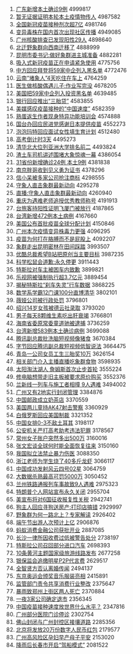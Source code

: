 1. [广东新增本土确诊9例](http://www.baidu.com/baidu?cl=3&tn=SE_baiduhomet8_jmjb7mjw&rsv_dl=fyb_top&fr=top1000&wd=%B9%E3%B6%AB%D0%C2%D4%F6%B1%BE%CD%C1%C8%B7%D5%EF9%C0%FD) 4999817
1. [暂无证据证明本轮本土疫情物传人](http://www.baidu.com/baidu?cl=3&tn=SE_baiduhomet8_jmjb7mjw&rsv_dl=fyb_top&fr=top1000&wd=%D4%DD%CE%DE%D6%A4%BE%DD%D6%A4%C3%F7%B1%BE%C2%D6%B1%BE%CD%C1%D2%DF%C7%E9%CE%EF%B4%AB%C8%CB) 4987582
1. [全国新冠疫苗接种剂次超7亿](http://www.baidu.com/baidu?cl=3&tn=SE_baiduhomet8_jmjb7mjw&rsv_dl=fyb_top&fr=top1000&wd=%C8%AB%B9%FA%D0%C2%B9%DA%D2%DF%C3%E7%BD%D3%D6%D6%BC%C1%B4%CE%B3%AC7%D2%DA) 4981746
1. [变异毒株在国内首次出现社区传播](http://www.baidu.com/baidu?cl=3&tn=SE_baiduhomet8_jmjb7mjw&rsv_dl=fyb_top&fr=top1000&wd=%B1%E4%D2%EC%B6%BE%D6%EA%D4%DA%B9%FA%C4%DA%CA%D7%B4%CE%B3%F6%CF%D6%C9%E7%C7%F8%B4%AB%B2%A5) 4949085
1. [广州核酸排查已发现阳性29人](http://www.baidu.com/baidu?cl=3&tn=SE_baiduhomet8_jmjb7mjw&rsv_dl=fyb_top&fr=top1000&wd=%B9%E3%D6%DD%BA%CB%CB%E1%C5%C5%B2%E9%D2%D1%B7%A2%CF%D6%D1%F4%D0%D429%C8%CB) 4898640
1. [北迁野象群向西南迁移了](http://www.baidu.com/baidu?cl=3&tn=SE_baiduhomet8_jmjb7mjw&rsv_dl=fyb_top&fr=top1000&wd=%B1%B1%C7%A8%D2%B0%CF%F3%C8%BA%CF%F2%CE%F7%C4%CF%C7%A8%D2%C6%C1%CB) 4888999
1. [昆明市委书记:做好象群进主城准备](http://www.baidu.com/baidu?cl=3&tn=SE_baiduhomet8_jmjb7mjw&rsv_dl=fyb_top&fr=top1000&wd=%C0%A5%C3%F7%CA%D0%CE%AF%CA%E9%BC%C7%3A%D7%F6%BA%C3%CF%F3%C8%BA%BD%F8%D6%F7%B3%C7%D7%BC%B1%B8) 4882281
1. [吸入式新冠疫苗正在申请紧急使用](http://www.baidu.com/baidu?cl=3&tn=SE_baiduhomet8_jmjb7mjw&rsv_dl=fyb_top&fr=top1000&wd=%CE%FC%C8%EB%CA%BD%D0%C2%B9%DA%D2%DF%C3%E7%D5%FD%D4%DA%C9%EA%C7%EB%BD%F4%BC%B1%CA%B9%D3%C3) 4775756
1. [中方回应拜登将59家中企列入黑名单](http://www.baidu.com/baidu?cl=3&tn=SE_baiduhomet8_jmjb7mjw&rsv_dl=fyb_top&fr=top1000&wd=%D6%D0%B7%BD%BB%D8%D3%A6%B0%DD%B5%C7%BD%AB59%BC%D2%D6%D0%C6%F3%C1%D0%C8%EB%BA%DA%C3%FB%B5%A5) 4772476
1. [云南“堵象人”4天吃住在车上](http://www.baidu.com/baidu?cl=3&tn=SE_baiduhomet8_jmjb7mjw&rsv_dl=fyb_top&fr=top1000&wd=%D4%C6%C4%CF%A1%B0%B6%C2%CF%F3%C8%CB%A1%B14%CC%EC%B3%D4%D7%A1%D4%DA%B3%B5%C9%CF) 4764259
1. [医生做核酸偶遇儿子:作业写完没](http://www.baidu.com/baidu?cl=3&tn=SE_baiduhomet8_jmjb7mjw&rsv_dl=fyb_top&fr=top1000&wd=%D2%BD%C9%FA%D7%F6%BA%CB%CB%E1%C5%BC%D3%F6%B6%F9%D7%D3%3A%D7%F7%D2%B5%D0%B4%CD%EA%C3%BB) 4678205
1. [美国把59家中企列入投资黑名单](http://www.baidu.com/baidu?cl=3&tn=SE_baiduhomet8_jmjb7mjw&rsv_dl=fyb_top&fr=top1000&wd=%C3%C0%B9%FA%B0%D159%BC%D2%D6%D0%C6%F3%C1%D0%C8%EB%CD%B6%D7%CA%BA%DA%C3%FB%B5%A5) 4639485
1. [银行回应推出“三胎贷”](http://www.baidu.com/baidu?cl=3&tn=SE_baiduhomet8_jmjb7mjw&rsv_dl=fyb_top&fr=top1000&wd=%D2%F8%D0%D0%BB%D8%D3%A6%CD%C6%B3%F6%A1%B0%C8%FD%CC%A5%B4%FB%A1%B1) 4583855
1. [美媒感叹疫苗接种的“中国速度”](http://www.baidu.com/baidu?cl=3&tn=SE_baiduhomet8_jmjb7mjw&rsv_dl=fyb_top&fr=top1000&wd=%C3%C0%C3%BD%B8%D0%CC%BE%D2%DF%C3%E7%BD%D3%D6%D6%B5%C4%A1%B0%D6%D0%B9%FA%CB%D9%B6%C8%A1%B1) 4582359
1. [熟蛋返生作者现身特异功能培训会](http://www.baidu.com/baidu?cl=3&tn=SE_baiduhomet8_jmjb7mjw&rsv_dl=fyb_top&fr=top1000&wd=%CA%EC%B5%B0%B7%B5%C9%FA%D7%F7%D5%DF%CF%D6%C9%ED%CC%D8%D2%EC%B9%A6%C4%DC%C5%E0%D1%B5%BB%E1) 4574888
1. [国台办回应民进党感谢日本提供疫苗](http://www.baidu.com/baidu?cl=3&tn=SE_baiduhomet8_jmjb7mjw&rsv_dl=fyb_top&fr=top1000&wd=%B9%FA%CC%A8%B0%EC%BB%D8%D3%A6%C3%F1%BD%F8%B5%B3%B8%D0%D0%BB%C8%D5%B1%BE%CC%E1%B9%A9%D2%DF%C3%E7) 4552273
1. [泡泡玛特回应面试女性填生育计划](http://www.baidu.com/baidu?cl=3&tn=SE_baiduhomet8_jmjb7mjw&rsv_dl=fyb_top&fr=top1000&wd=%C5%DD%C5%DD%C2%EA%CC%D8%BB%D8%D3%A6%C3%E6%CA%D4%C5%AE%D0%D4%CC%EE%C9%FA%D3%FD%BC%C6%BB%AE) 4512480
1. [高考倒计时3天](http://www.baidu.com/baidu?cl=3&tn=SE_baiduhomet8_jmjb7mjw&rsv_dl=fyb_top&fr=top1000&wd=%B8%DF%BF%BC%B5%B9%BC%C6%CA%B13%CC%EC) 4495273
1. [清华北大位列亚洲大学排名前二](http://www.baidu.com/baidu?cl=3&tn=SE_baiduhomet8_jmjb7mjw&rsv_dl=fyb_top&fr=top1000&wd=%C7%E5%BB%AA%B1%B1%B4%F3%CE%BB%C1%D0%D1%C7%D6%DE%B4%F3%D1%A7%C5%C5%C3%FB%C7%B0%B6%FE) 4493824
1. [渣土车司机讲述围堵大象惊魂一幕](http://www.baidu.com/baidu?cl=3&tn=SE_baiduhomet8_jmjb7mjw&rsv_dl=fyb_top&fr=top1000&wd=%D4%FC%CD%C1%B3%B5%CB%BE%BB%FA%BD%B2%CA%F6%CE%A7%B6%C2%B4%F3%CF%F3%BE%AA%BB%EA%D2%BB%C4%BB) 4386054
1. [31省份新增确诊24例 本土9例](http://www.baidu.com/baidu?cl=3&tn=SE_baiduhomet8_jmjb7mjw&rsv_dl=fyb_top&fr=top1000&wd=31%CA%A1%B7%DD%D0%C2%D4%F6%C8%B7%D5%EF24%C0%FD%20%B1%BE%CD%C19%C0%FD) 4381838
1. [南京胖哥收到见义勇为证书](http://www.baidu.com/baidu?cl=3&tn=SE_baiduhomet8_jmjb7mjw&rsv_dl=fyb_top&fr=top1000&wd=%C4%CF%BE%A9%C5%D6%B8%E7%CA%D5%B5%BD%BC%FB%D2%E5%D3%C2%CE%AA%D6%A4%CA%E9) 4378296
1. [信小呆被多家公司抢注商标](http://www.baidu.com/baidu?cl=3&tn=SE_baiduhomet8_jmjb7mjw&rsv_dl=fyb_top&fr=top1000&wd=%D0%C5%D0%A1%B4%F4%B1%BB%B6%E0%BC%D2%B9%AB%CB%BE%C7%C0%D7%A2%C9%CC%B1%EA) 4298555
1. [守象人直击象群最新动向](http://www.baidu.com/baidu?cl=3&tn=SE_baiduhomet8_jmjb7mjw&rsv_dl=fyb_top&fr=top1000&wd=%CA%D8%CF%F3%C8%CB%D6%B1%BB%F7%CF%F3%C8%BA%D7%EE%D0%C2%B6%AF%CF%F2) 4295278
1. [直播:守象人直击象群最新动向](http://www.baidu.com/baidu?cl=3&tn=SE_baiduhomet8_jmjb7mjw&rsv_dl=fyb_top&fr=top1000&wd=%D6%B1%B2%A5%3A%CA%D8%CF%F3%C8%CB%D6%B1%BB%F7%CF%F3%C8%BA%D7%EE%D0%C2%B6%AF%CF%F2) 4260940
1. [重庆为遇难老师追授优秀教师称号](http://www.baidu.com/baidu?cl=3&tn=SE_baiduhomet8_jmjb7mjw&rsv_dl=fyb_top&fr=top1000&wd=%D6%D8%C7%EC%CE%AA%D3%F6%C4%D1%C0%CF%CA%A6%D7%B7%CA%DA%D3%C5%D0%E3%BD%CC%CA%A6%B3%C6%BA%C5) 4191913
1. [台旅客持阳性证明飞厦门被放行](http://www.baidu.com/baidu?cl=3&tn=SE_baiduhomet8_jmjb7mjw&rsv_dl=fyb_top&fr=top1000&wd=%CC%A8%C2%C3%BF%CD%B3%D6%D1%F4%D0%D4%D6%A4%C3%F7%B7%C9%CF%C3%C3%C5%B1%BB%B7%C5%D0%D0) 4187865
1. [台湾新增472例本土病例](http://www.baidu.com/baidu?cl=3&tn=SE_baiduhomet8_jmjb7mjw&rsv_dl=fyb_top&fr=top1000&wd=%CC%A8%CD%E5%D0%C2%D4%F6472%C0%FD%B1%BE%CD%C1%B2%A1%C0%FD) 4167660
1. [美国公布首批疫苗全球分配计划](http://www.baidu.com/baidu?cl=3&tn=SE_baiduhomet8_jmjb7mjw&rsv_dl=fyb_top&fr=top1000&wd=%C3%C0%B9%FA%B9%AB%B2%BC%CA%D7%C5%FA%D2%DF%C3%E7%C8%AB%C7%F2%B7%D6%C5%E4%BC%C6%BB%AE) 4150846
1. [广州本次疫情变异株毒力更强](http://www.baidu.com/baidu?cl=3&tn=SE_baiduhomet8_jmjb7mjw&rsv_dl=fyb_top&fr=top1000&wd=%B9%E3%D6%DD%B1%BE%B4%CE%D2%DF%C7%E9%B1%E4%D2%EC%D6%EA%B6%BE%C1%A6%B8%FC%C7%BF) 4096295
1. [疫苗为何打在胳膊而不是屁股上](http://www.baidu.com/baidu?cl=3&tn=SE_baiduhomet8_jmjb7mjw&rsv_dl=fyb_top&fr=top1000&wd=%D2%DF%C3%E7%CE%AA%BA%CE%B4%F2%D4%DA%B8%EC%B2%B2%B6%F8%B2%BB%CA%C7%C6%A8%B9%C9%C9%CF) 4092207
1. [象群走出昆明密林在田间踩踏](http://www.baidu.com/baidu?cl=3&tn=SE_baiduhomet8_jmjb7mjw&rsv_dl=fyb_top&fr=top1000&wd=%CF%F3%C8%BA%D7%DF%B3%F6%C0%A5%C3%F7%C3%DC%C1%D6%D4%DA%CC%EF%BC%E4%B2%C8%CC%A4) 3993507
1. [优酷总裁希望B站把原创当主要目标](http://www.baidu.com/baidu?cl=3&tn=SE_baiduhomet8_jmjb7mjw&rsv_dl=fyb_top&fr=top1000&wd=%D3%C5%BF%E1%D7%DC%B2%C3%CF%A3%CD%FBB%D5%BE%B0%D1%D4%AD%B4%B4%B5%B1%D6%F7%D2%AA%C4%BF%B1%EA) 3987235
1. [科学松鼠会道歉:永久停更](http://www.baidu.com/baidu?cl=3&tn=SE_baiduhomet8_jmjb7mjw&rsv_dl=fyb_top&fr=top1000&wd=%BF%C6%D1%A7%CB%C9%CA%F3%BB%E1%B5%C0%C7%B8%3A%D3%C0%BE%C3%CD%A3%B8%FC) 3911443
1. [特斯拉对车主被困车内致歉](http://www.baidu.com/baidu?cl=3&tn=SE_baiduhomet8_jmjb7mjw&rsv_dl=fyb_top&fr=top1000&wd=%CC%D8%CB%B9%C0%AD%B6%D4%B3%B5%D6%F7%B1%BB%C0%A7%B3%B5%C4%DA%D6%C2%C7%B8) 3899821
1. [乐视网被强制执行超3.7亿元](http://www.baidu.com/baidu?cl=3&tn=SE_baiduhomet8_jmjb7mjw&rsv_dl=fyb_top&fr=top1000&wd=%C0%D6%CA%D3%CD%F8%B1%BB%C7%BF%D6%C6%D6%B4%D0%D0%B3%AC3.7%D2%DA%D4%AA) 3889454
1. [揭秘特斯拉“刹车失灵”行车数据](http://www.baidu.com/baidu?cl=3&tn=SE_baiduhomet8_jmjb7mjw&rsv_dl=fyb_top&fr=top1000&wd=%BD%D2%C3%D8%CC%D8%CB%B9%C0%AD%A1%B0%C9%B2%B3%B5%CA%A7%C1%E9%A1%B1%D0%D0%B3%B5%CA%FD%BE%DD) 3868225
1. [数学系学霸12门课100分直博清华](http://www.baidu.com/baidu?cl=3&tn=SE_baiduhomet8_jmjb7mjw&rsv_dl=fyb_top&fr=top1000&wd=%CA%FD%D1%A7%CF%B5%D1%A7%B0%D412%C3%C5%BF%CE100%B7%D6%D6%B1%B2%A9%C7%E5%BB%AA) 3802101
1. [薇娅公司被行政处罚](http://www.baidu.com/baidu?cl=3&tn=SE_baiduhomet8_jmjb7mjw&rsv_dl=fyb_top&fr=top1000&wd=%DE%B1%E6%AB%B9%AB%CB%BE%B1%BB%D0%D0%D5%FE%B4%A6%B7%A3) 3796801
1. [绍兴14岁女孩被德云社录取](http://www.baidu.com/baidu?cl=3&tn=SE_baiduhomet8_jmjb7mjw&rsv_dl=fyb_top&fr=top1000&wd=%C9%DC%D0%CB14%CB%EA%C5%AE%BA%A2%B1%BB%B5%C2%D4%C6%C9%E7%C2%BC%C8%A1) 3793020
1. [男子每天8颗维生素吃出肝衰竭](http://www.baidu.com/baidu?cl=3&tn=SE_baiduhomet8_jmjb7mjw&rsv_dl=fyb_top&fr=top1000&wd=%C4%D0%D7%D3%C3%BF%CC%EC8%BF%C5%CE%AC%C9%FA%CB%D8%B3%D4%B3%F6%B8%CE%CB%A5%BD%DF) 3766801
1. [海南省委原常委童道驰被逮捕](http://www.baidu.com/baidu?cl=3&tn=SE_baiduhomet8_jmjb7mjw&rsv_dl=fyb_top&fr=top1000&wd=%BA%A3%C4%CF%CA%A1%CE%AF%D4%AD%B3%A3%CE%AF%CD%AF%B5%C0%B3%DB%B1%BB%B4%FE%B2%B6) 3736259
1. [台湾新增583例本土确诊病例](http://www.baidu.com/baidu?cl=3&tn=SE_baiduhomet8_jmjb7mjw&rsv_dl=fyb_top&fr=top1000&wd=%CC%A8%CD%E5%D0%C2%D4%F6583%C0%FD%B1%BE%CD%C1%C8%B7%D5%EF%B2%A1%C0%FD) 3699088
1. [腾讯副总裁批洗脑短视频像猪食](http://www.baidu.com/baidu?cl=3&tn=SE_baiduhomet8_jmjb7mjw&rsv_dl=fyb_top&fr=top1000&wd=%CC%DA%D1%B6%B8%B1%D7%DC%B2%C3%C5%FA%CF%B4%C4%D4%B6%CC%CA%D3%C6%B5%CF%F1%D6%ED%CA%B3) 3670384
1. [字节回应腾讯副总裁短视频低智说法](http://www.baidu.com/baidu?cl=3&tn=SE_baiduhomet8_jmjb7mjw&rsv_dl=fyb_top&fr=top1000&wd=%D7%D6%BD%DA%BB%D8%D3%A6%CC%DA%D1%B6%B8%B1%D7%DC%B2%C3%B6%CC%CA%D3%C6%B5%B5%CD%D6%C7%CB%B5%B7%A8) 3664475
1. [青岛一公司女员工生三胎奖10万](http://www.baidu.com/baidu?cl=3&tn=SE_baiduhomet8_jmjb7mjw&rsv_dl=fyb_top&fr=top1000&wd=%C7%E0%B5%BA%D2%BB%B9%AB%CB%BE%C5%AE%D4%B1%B9%A4%C9%FA%C8%FD%CC%A5%BD%B110%CD%F2) 3626154
1. [相关部门介入主播直播吃象群食物](http://www.baidu.com/baidu?cl=3&tn=SE_baiduhomet8_jmjb7mjw&rsv_dl=fyb_top&fr=top1000&wd=%CF%E0%B9%D8%B2%BF%C3%C5%BD%E9%C8%EB%D6%F7%B2%A5%D6%B1%B2%A5%B3%D4%CF%F3%C8%BA%CA%B3%CE%EF) 3598935
1. [太阳淘汰湖人 詹姆斯首次止步首轮](http://www.baidu.com/baidu?cl=3&tn=SE_baiduhomet8_jmjb7mjw&rsv_dl=fyb_top&fr=top1000&wd=%CC%AB%D1%F4%CC%D4%CC%AD%BA%FE%C8%CB%20%D5%B2%C4%B7%CB%B9%CA%D7%B4%CE%D6%B9%B2%BD%CA%D7%C2%D6) 3555224
1. [修电脑想带走旧主板被要求原价购买](http://www.baidu.com/baidu?cl=3&tn=SE_baiduhomet8_jmjb7mjw&rsv_dl=fyb_top&fr=top1000&wd=%D0%DE%B5%E7%C4%D4%CF%EB%B4%F8%D7%DF%BE%C9%D6%F7%B0%E5%B1%BB%D2%AA%C7%F3%D4%AD%BC%DB%B9%BA%C2%F2) 3552376
1. [兰新线一列车与施工者相撞 9人遇难](http://www.baidu.com/baidu?cl=3&tn=SE_baiduhomet8_jmjb7mjw&rsv_dl=fyb_top&fr=top1000&wd=%C0%BC%D0%C2%CF%DF%D2%BB%C1%D0%B3%B5%D3%EB%CA%A9%B9%A4%D5%DF%CF%E0%D7%B2%209%C8%CB%D3%F6%C4%D1) 3494002
1. [广州又有2地实行封闭管理](http://www.baidu.com/baidu?cl=3&tn=SE_baiduhomet8_jmjb7mjw&rsv_dl=fyb_top&fr=top1000&wd=%B9%E3%D6%DD%D3%D6%D3%D02%B5%D8%CA%B5%D0%D0%B7%E2%B1%D5%B9%DC%C0%ED) 3384876
1. [中国邮政成立奶茶店](http://www.baidu.com/baidu?cl=3&tn=SE_baiduhomet8_jmjb7mjw&rsv_dl=fyb_top&fr=top1000&wd=%D6%D0%B9%FA%D3%CA%D5%FE%B3%C9%C1%A2%C4%CC%B2%E8%B5%EA) 3370559
1. [美国两儿童持AK47射击警察](http://www.baidu.com/baidu?cl=3&tn=SE_baiduhomet8_jmjb7mjw&rsv_dl=fyb_top&fr=top1000&wd=%C3%C0%B9%FA%C1%BD%B6%F9%CD%AF%B3%D6AK47%C9%E4%BB%F7%BE%AF%B2%EC) 3360929
1. [白俄罗斯回应美国制裁](http://www.baidu.com/baidu?cl=3&tn=SE_baiduhomet8_jmjb7mjw&rsv_dl=fyb_top&fr=top1000&wd=%B0%D7%B6%ED%C2%DE%CB%B9%BB%D8%D3%A6%C3%C0%B9%FA%D6%C6%B2%C3) 3321352
1. [中国女排0-3不敌土耳其](http://www.baidu.com/baidu?cl=3&tn=SE_baiduhomet8_jmjb7mjw&rsv_dl=fyb_top&fr=top1000&wd=%D6%D0%B9%FA%C5%AE%C5%C50-3%B2%BB%B5%D0%CD%C1%B6%FA%C6%E4) 3198117
1. [公安机关严打高考助考违法犯罪](http://www.baidu.com/baidu?cl=3&tn=SE_baiduhomet8_jmjb7mjw&rsv_dl=fyb_top&fr=top1000&wd=%B9%AB%B0%B2%BB%FA%B9%D8%D1%CF%B4%F2%B8%DF%BF%BC%D6%FA%BF%BC%CE%A5%B7%A8%B7%B8%D7%EF) 3178567
1. [常州女子账户突然多出500万](http://www.baidu.com/baidu?cl=3&tn=SE_baiduhomet8_jmjb7mjw&rsv_dl=fyb_top&fr=top1000&wd=%B3%A3%D6%DD%C5%AE%D7%D3%D5%CB%BB%A7%CD%BB%C8%BB%B6%E0%B3%F6500%CD%F2) 3160016
1. [张文宏谈全球何时能全面恢复往来](http://www.baidu.com/baidu?cl=3&tn=SE_baiduhomet8_jmjb7mjw&rsv_dl=fyb_top&fr=top1000&wd=%D5%C5%CE%C4%BA%EA%CC%B8%C8%AB%C7%F2%BA%CE%CA%B1%C4%DC%C8%AB%C3%E6%BB%D6%B8%B4%CD%F9%C0%B4) 3150160
1. [我国拟立法禁止暴力伤医](http://www.baidu.com/baidu?cl=3&tn=SE_baiduhomet8_jmjb7mjw&rsv_dl=fyb_top&fr=top1000&wd=%CE%D2%B9%FA%C4%E2%C1%A2%B7%A8%BD%FB%D6%B9%B1%A9%C1%A6%C9%CB%D2%BD) 3088350
1. [浙江老师为学生烧了40多斤龙虾](http://www.baidu.com/baidu?cl=3&tn=SE_baiduhomet8_jmjb7mjw&rsv_dl=fyb_top&fr=top1000&wd=%D5%E3%BD%AD%C0%CF%CA%A6%CE%AA%D1%A7%C9%FA%C9%D5%C1%CB40%B6%E0%BD%EF%C1%FA%CF%BA) 3066117
1. [中国成功发射风云四号02星](http://www.baidu.com/baidu?cl=3&tn=SE_baiduhomet8_jmjb7mjw&rsv_dl=fyb_top&fr=top1000&wd=%D6%D0%B9%FA%B3%C9%B9%A6%B7%A2%C9%E4%B7%E7%D4%C6%CB%C4%BA%C502%D0%C7) 3064759
1. [大数据杀熟最高可罚5000万](http://www.baidu.com/baidu?cl=3&tn=SE_baiduhomet8_jmjb7mjw&rsv_dl=fyb_top&fr=top1000&wd=%B4%F3%CA%FD%BE%DD%C9%B1%CA%EC%D7%EE%B8%DF%BF%C9%B7%A35000%CD%F2) 3050452
1. [兰州铁路通报列车事故致9人遇难](http://www.baidu.com/baidu?cl=3&tn=SE_baiduhomet8_jmjb7mjw&rsv_dl=fyb_top&fr=top1000&wd=%C0%BC%D6%DD%CC%FA%C2%B7%CD%A8%B1%A8%C1%D0%B3%B5%CA%C2%B9%CA%D6%C29%C8%CB%D3%F6%C4%D1) 2975323
1. [特朗普个人网站宣布永久关闭](http://www.baidu.com/baidu?cl=3&tn=SE_baiduhomet8_jmjb7mjw&rsv_dl=fyb_top&fr=top1000&wd=%CC%D8%C0%CA%C6%D5%B8%F6%C8%CB%CD%F8%D5%BE%D0%FB%B2%BC%D3%C0%BE%C3%B9%D8%B1%D5) 2955704
1. [美宣布将对6国征收报复性关税](http://www.baidu.com/baidu?cl=3&tn=SE_baiduhomet8_jmjb7mjw&rsv_dl=fyb_top&fr=top1000&wd=%C3%C0%D0%FB%B2%BC%BD%AB%B6%D46%B9%FA%D5%F7%CA%D5%B1%A8%B8%B4%D0%D4%B9%D8%CB%B0) 2942741
1. [狗主人回应寻狗送房产:打印店搞错](http://www.baidu.com/baidu?cl=3&tn=SE_baiduhomet8_jmjb7mjw&rsv_dl=fyb_top&fr=top1000&wd=%B9%B7%D6%F7%C8%CB%BB%D8%D3%A6%D1%B0%B9%B7%CB%CD%B7%BF%B2%FA%3A%B4%F2%D3%A1%B5%EA%B8%E3%B4%ED) 2929997
1. [野象群为何一路北上？专家解读](http://www.baidu.com/baidu?cl=3&tn=SE_baiduhomet8_jmjb7mjw&rsv_dl=fyb_top&fr=top1000&wd=%D2%B0%CF%F3%C8%BA%CE%AA%BA%CE%D2%BB%C2%B7%B1%B1%C9%CF%A3%BF%D7%A8%BC%D2%BD%E2%B6%C1) 2926402
1. [端午节出游人次预计上亿](http://www.baidu.com/baidu?cl=3&tn=SE_baiduhomet8_jmjb7mjw&rsv_dl=fyb_top&fr=top1000&wd=%B6%CB%CE%E7%BD%DA%B3%F6%D3%CE%C8%CB%B4%CE%D4%A4%BC%C6%C9%CF%D2%DA) 2906876
1. [蚂蚁消费金融公司获批开业](http://www.baidu.com/baidu?cl=3&tn=SE_baiduhomet8_jmjb7mjw&rsv_dl=fyb_top&fr=top1000&wd=%C2%EC%D2%CF%CF%FB%B7%D1%BD%F0%C8%DA%B9%AB%CB%BE%BB%F1%C5%FA%BF%AA%D2%B5) 2887085
1. [长沙一律所因收费过低被警告处分](http://www.baidu.com/baidu?cl=3&tn=SE_baiduhomet8_jmjb7mjw&rsv_dl=fyb_top&fr=top1000&wd=%B3%A4%C9%B3%D2%BB%C2%C9%CB%F9%D2%F2%CA%D5%B7%D1%B9%FD%B5%CD%B1%BB%BE%AF%B8%E6%B4%A6%B7%D6) 2738197
1. [特斯拉公司召回部分进口汽车](http://www.baidu.com/baidu?cl=3&tn=SE_baiduhomet8_jmjb7mjw&rsv_dl=fyb_top&fr=top1000&wd=%CC%D8%CB%B9%C0%AD%B9%AB%CB%BE%D5%D9%BB%D8%B2%BF%B7%D6%BD%F8%BF%DA%C6%FB%B3%B5) 2698393
1. [10条黄河主题国家级旅游线路发布](http://www.baidu.com/baidu?cl=3&tn=SE_baiduhomet8_jmjb7mjw&rsv_dl=fyb_top&fr=top1000&wd=10%CC%F5%BB%C6%BA%D3%D6%F7%CC%E2%B9%FA%BC%D2%BC%B6%C2%C3%D3%CE%CF%DF%C2%B7%B7%A2%B2%BC) 2677258
1. [银保监会追缴明星P2P代言费](http://www.baidu.com/baidu?cl=3&tn=SE_baiduhomet8_jmjb7mjw&rsv_dl=fyb_top&fr=top1000&wd=%D2%F8%B1%A3%BC%E0%BB%E1%D7%B7%BD%C9%C3%F7%D0%C7P2P%B4%FA%D1%D4%B7%D1) 2629517
1. [全智贤方否认离婚传闻](http://www.baidu.com/baidu?cl=3&tn=SE_baiduhomet8_jmjb7mjw&rsv_dl=fyb_top&fr=top1000&wd=%C8%AB%D6%C7%CF%CD%B7%BD%B7%F1%C8%CF%C0%EB%BB%E9%B4%AB%CE%C5) 2494137
1. [东京奥运会颁奖音乐服装亮相](http://www.baidu.com/baidu?cl=3&tn=SE_baiduhomet8_jmjb7mjw&rsv_dl=fyb_top&fr=top1000&wd=%B6%AB%BE%A9%B0%C2%D4%CB%BB%E1%B0%E4%BD%B1%D2%F4%C0%D6%B7%FE%D7%B0%C1%C1%CF%E0) 2415891
1. [监管部门责令共享消费行业整改](http://www.baidu.com/baidu?cl=3&tn=SE_baiduhomet8_jmjb7mjw&rsv_dl=fyb_top&fr=top1000&wd=%BC%E0%B9%DC%B2%BF%C3%C5%D4%F0%C1%EE%B9%B2%CF%ED%CF%FB%B7%D1%D0%D0%D2%B5%D5%FB%B8%C4) 2375647
1. [暴雨致郑州上街区两人死亡](http://www.baidu.com/baidu?cl=3&tn=SE_baiduhomet8_jmjb7mjw&rsv_dl=fyb_top&fr=top1000&wd=%B1%A9%D3%EA%D6%C2%D6%A3%D6%DD%C9%CF%BD%D6%C7%F8%C1%BD%C8%CB%CB%C0%CD%F6) 2370884
1. [一夜3家公司确定退市](http://www.baidu.com/baidu?cl=3&tn=SE_baiduhomet8_jmjb7mjw&rsv_dl=fyb_top&fr=top1000&wd=%D2%BB%D2%B93%BC%D2%B9%AB%CB%BE%C8%B7%B6%A8%CD%CB%CA%D0) 2356345
1. [中国疫苗接种速度放世界什么水平？](http://www.baidu.com/baidu?cl=3&tn=SE_baiduhomet8_jmjb7mjw&rsv_dl=fyb_top&fr=top1000&wd=%D6%D0%B9%FA%D2%DF%C3%E7%BD%D3%D6%D6%CB%D9%B6%C8%B7%C5%CA%C0%BD%E7%CA%B2%C3%B4%CB%AE%C6%BD%A3%BF) 2347816
1. [广州部分医院门诊停诊](http://www.baidu.com/baidu?cl=3&tn=SE_baiduhomet8_jmjb7mjw&rsv_dl=fyb_top&fr=top1000&wd=%B9%E3%D6%DD%B2%BF%B7%D6%D2%BD%D4%BA%C3%C5%D5%EF%CD%A3%D5%EF) 2302754
1. [佛山封闭与广州封控区接壤道路](http://www.baidu.com/baidu?cl=3&tn=SE_baiduhomet8_jmjb7mjw&rsv_dl=fyb_top&fr=top1000&wd=%B7%F0%C9%BD%B7%E2%B1%D5%D3%EB%B9%E3%D6%DD%B7%E2%BF%D8%C7%F8%BD%D3%C8%C0%B5%C0%C2%B7) 2285356
1. [北京将发放20万份数字人民币红包](http://www.baidu.com/baidu?cl=3&tn=SE_baiduhomet8_jmjb7mjw&rsv_dl=fyb_top&fr=top1000&wd=%B1%B1%BE%A9%BD%AB%B7%A2%B7%C520%CD%F2%B7%DD%CA%FD%D7%D6%C8%CB%C3%F1%B1%D2%BA%EC%B0%FC) 2179577
1. [广州高风险区孕妇早产母子平安](http://www.baidu.com/baidu?cl=3&tn=SE_baiduhomet8_jmjb7mjw&rsv_dl=fyb_top&fr=top1000&wd=%B9%E3%D6%DD%B8%DF%B7%E7%CF%D5%C7%F8%D4%D0%B8%BE%D4%E7%B2%FA%C4%B8%D7%D3%C6%BD%B0%B2) 2153020
1. [降雨后长春市开启“驾船模式”](http://www.baidu.com/baidu?cl=3&tn=SE_baiduhomet8_jmjb7mjw&rsv_dl=fyb_top&fr=top1000&wd=%BD%B5%D3%EA%BA%F3%B3%A4%B4%BA%CA%D0%BF%AA%C6%F4%A1%B0%BC%DD%B4%AC%C4%A3%CA%BD%A1%B1) 2081522